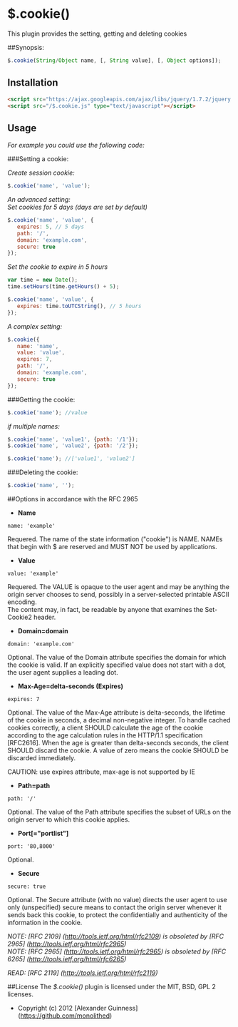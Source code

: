 # $.cookie()

This plugin provides the setting, getting and deleting cookies

##Synopsis:
```javascript
$.cookie(String/Object name, [, String value], [, Object options]);
```


## Installation
```html
<script src="https://ajax.googleapis.com/ajax/libs/jquery/1.7.2/jquery.min.js" type="text/javascript"></script>
<script src="/$.cookie.js" type="text/javascript"></script>
```


## Usage

*For example you could use the following code:*

###Setting a cookie:

*Create session cookie:*

```javascript
$.cookie('name', 'value');
```

*An advanced setting: <br />
Set cookies for 5 days (days are set by default)*

```javascript
$.cookie('name', 'value', {
   expires: 5, // 5 days
   path: '/',
   domain: 'example.com',
   secure: true
});
```

*Set the cookie to expire in 5 hours*

```javascript
var time = new Date();
time.setHours(time.getHours() + 5);

$.cookie('name', 'value', {
   expires: time.toUTCString(), // 5 hours
});
```

*A complex setting:*

```javascript
$.cookie({
   name: 'name',
   value: 'value',
   expires: 7,
   path: '/',
   domain: 'example.com',
   secure: true
});
```

###Getting the cookie:

```javascript
$.cookie('name'); //value
```

*if multiple names:*

```javascript
$.cookie('name', 'value1', {path: '/1'});
$.cookie('name', 'value2', {path: '/2'});

$.cookie('name'); //['value1', 'value2']
```

###Deleting the cookie:

```javascript
$.cookie('name', '');
```

##Options in accordance with the RFC 2965

* <b>Name</b>

```
name: 'example'
```
Requered. The name of the state information ("cookie") is NAME. NAMEs that begin with $ are reserved and MUST NOT be used by applications.

* <b>Value</b>

```
value: 'example'
```
Requered. The VALUE is opaque to the user agent and may be anything the origin server chooses to send, possibly in a server-selected printable ASCII encoding. <br />
The content may, in fact, be readable by anyone that examines the Set-Cookie2 header.

* <b>Domain=domain</b>

```
domain: 'example.com'
```
Optional. The value of the Domain attribute specifies the domain  for which the cookie is valid. If an explicitly specified value does not start with a dot, the user agent supplies a leading dot.

* <b>Max-Age=delta-seconds (Expires)</b>

```
expires: 7
```
Optional. The value of the Max-Age attribute is delta-seconds, the lifetime of the cookie in seconds, a decimal non-negative integer. To handle cached cookies correctly, a client SHOULD calculate the age of the cookie according to the age calculation rules in the HTTP/1.1 specification [RFC2616]. When the age is greater than delta-seconds seconds, the client SHOULD discard the cookie. A value of zero means the cookie SHOULD be discarded immediately.<br />

CAUTION: use expires attribute, max-age is not supported by IE

* <b>Path=path</b>

```
path: '/'
```
Optional. The value of the Path attribute specifies the subset of URLs on the origin server to which this cookie applies.

* <b>Port[="portlist"]</b>

```
port: '80,8000'
```
Optional. 

* <b>Secure</b>

```
secure: true
```
Optional. The Secure attribute (with no value) directs the user agent to use only (unspecified) secure means to contact the origin server whenever it sends back this cookie, to protect the confidentially and authenticity of the information in the cookie.

*NOTE: [RFC 2109] (http://tools.ietf.org/html/rfc2109) is obsoleted by [RFC 2965] (http://tools.ietf.org/html/rfc2965)* <br />
*NOTE: [RFC 2965] (http://tools.ietf.org/html/rfc2965) is obsoleted by [RFC 6265] (http://tools.ietf.org/html/rfc6265)* <br />

*READ: [RFC 2119] (http://tools.ietf.org/html/rfc2119)*

##License
The *$.cookie()* plugin is licensed under the MIT, BSD, GPL 2 licenses.

* Copyright (c) 2012 [Alexander Guinness] (https://github.com/monolithed)
